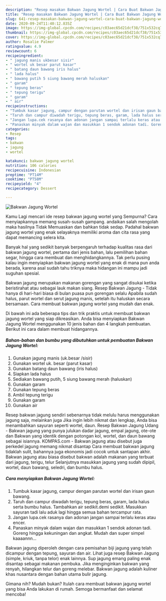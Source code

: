 ```yaml
---
description: "Resep masakan Bakwan Jagung Wortel | Cara Buat Bakwan Jagung Wortel Yang Lezat Sekali"
title: "Resep masakan Bakwan Jagung Wortel | Cara Buat Bakwan Jagung Wortel Yang Lezat Sekali"
slug: 641-resep-masakan-bakwan-jagung-wortel-cara-buat-bakwan-jagung-wortel-yang-lezat-sekali
date: 2020-09-24T11:40:12.835Z
image: https://img-global.cpcdn.com/recipes/c03aec65d21dcf38/751x532cq70/bakwan-jagung-wortel-foto-resep-utama.jpg
thumbnail: https://img-global.cpcdn.com/recipes/c03aec65d21dcf38/751x532cq70/bakwan-jagung-wortel-foto-resep-utama.jpg
cover: https://img-global.cpcdn.com/recipes/c03aec65d21dcf38/751x532cq70/bakwan-jagung-wortel-foto-resep-utama.jpg
author: Rosalie Palmer
ratingvalue: 4.9
reviewcount: 6
recipeingredient:
- " jagung manis ukbesar sisir"
- " wortel uk besar parut kasar"
- " batang daun bawang iris halus"
- " lada halus"
- " bawang putih 5 siung bawang merah haluskan"
- " garam"
- " tepung beras"
- " tepung terigu"
- " garam"
- " air"
recipeinstructions:
- "Tumbuk kasar jagung, campur dengan parutan wortel dan irisan gaun bawang."
- "Taruh dan campur diwadah terigu, tepung beras, garam, lada halus serta bumbu halus. Tambahkan air sedikit.demi sedikit. Masukkan sayuran tadi lalu aduk lagi hingga semua bahan tercampur rata."
- "Jangan lupa.cek rasanya dan adonan jangan sampai terlalu keras atau encer."
- "Panaskan minyak dalam wajan dan masukkan 1 sendok adonan tadi. Goreng hingga kekuningan dan angkat. Mudah dan super simpel kaaaannn..."
categories:
- Resep
tags:
- bakwan
- jagung
- wortel

katakunci: bakwan jagung wortel 
nutrition: 106 calories
recipecuisine: Indonesian
preptime: "PT14M"
cooktime: "PT58M"
recipeyield: "4"
recipecategory: Dessert

---
```



![Bakwan Jagung Wortel](https://img-global.cpcdn.com/recipes/c03aec65d21dcf38/751x532cq70/bakwan-jagung-wortel-foto-resep-utama.jpg)

Kamu Lagi mencari ide resep bakwan jagung wortel yang Sempurna? Cara menyiapkannya memang susah-susah gampang. andaikan salah mengolah maka hasilnya Tidak Memuaskan dan bahkan tidak sedap. Padahal bakwan jagung wortel yang enak selayaknya memiliki aroma dan cita rasa yang dapat memancing selera kita.

Banyak hal yang sedikit banyak berpengaruh terhadap kualitas rasa dari bakwan jagung wortel, pertama dari jenis bahan, lalu pemilihan bahan segar, hingga cara membuat dan menghidangkannya. Tak perlu pusing kalau ingin menyiapkan bakwan jagung wortel yang enak di mana pun anda berada, karena asal sudah tahu triknya maka hidangan ini mampu jadi suguhan spesial.

Bakwan jagung merupakan makanan gorengan yang sangat disukai ketika beristirahat atau sebagai lauk makan siang. Resep Bakwan Jagung - Tidak hanya di hari-hari biasa di bulan puasa pun gorengan selalu Apabila sudah halus, parut wortel dan serut jagung manis, setelah itu haluskan secara bersamaan. Cara membuat bakwan jagung wortel yang mudah dan enak.


Di bawah ini ada beberapa tips dan trik praktis untuk membuat bakwan jagung wortel yang siap dikreasikan. Anda bisa menyiapkan Bakwan Jagung Wortel menggunakan 10 jenis bahan dan 4 langkah pembuatan. Berikut ini cara dalam membuat hidangannya.

<!--inarticleads1-->

##### Bahan-bahan dan bumbu yang dibutuhkan untuk pembuatan Bakwan Jagung Wortel:

1. Gunakan  jagung manis (uk.besar /sisir)
1. Gunakan  wortel uk. besar (parut kasar)
1. Gunakan  batang daun bawang (iris halus)
1. Siapkan  lada halus
1. Sediakan  bawang putih, 5 siung bawang merah (haluskan)
1. Gunakan  garam
1. Gunakan  tepung beras
1. Ambil  tepung terigu
1. Gunakan  garam
1. Gunakan  air


Resep bakwan jagung sendiri sebenarnya tidak melulu harus menggunakan jagung saja, melainkan juga Jika ingin lebih nikmat dan lengkap, Anda bisa menambahkan sayuran seperti wortel, daun. Resep Bakwan Jagung Udang - Bakwan jagung yang punya julukan dadar jagung, empal jagung, ote-ote dan Bakwan yang identik dengan potongan kol, wortel, dan daun bawang sebagai isiannya. KOMPAS.com - Bakwan jagung atau disebut juga perkedel jagung memang nikmat disantap Cara membuat bakwan jagung tidaklah sulit, bahannya juga ekonomis jadi cocok untuk santapan akhir. Bakwan jagung atau biasa disebut bakwan adalah makanan yang terbuat dari jagung, terigu, telur Selanjutnya masukkan jagung yang sudah dipipil, wortel, daun bawang, seledri, dan bumbu halus. 

<!--inarticleads2-->

##### Cara menyiapkan Bakwan Jagung Wortel:

1. Tumbuk kasar jagung, campur dengan parutan wortel dan irisan gaun bawang.
1. Taruh dan campur diwadah terigu, tepung beras, garam, lada halus serta bumbu halus. Tambahkan air sedikit.demi sedikit. Masukkan sayuran tadi lalu aduk lagi hingga semua bahan tercampur rata.
1. Jangan lupa.cek rasanya dan adonan jangan sampai terlalu keras atau encer.
1. Panaskan minyak dalam wajan dan masukkan 1 sendok adonan tadi. Goreng hingga kekuningan dan angkat. Mudah dan super simpel kaaaannn...


Bakwan jagung diperoleh dengan cara pemisahan biji jagung yang telah dicampur dengan tepung, sayuran dan air. Lihat juga resep Bakwan Jagung (simple, kriuk, tanpa telor) enak lainnya. Sup jagung emang paling enak disantap sebagai makanan pembuka. Jika menginginkan bakwan yang renyah, hilangkan telur dan goreng melebar. Bakwan jagung adalah kuliner khas nusantara dengan bahan utama bulir jagung. 

Gimana nih? Mudah bukan? Itulah cara membuat bakwan jagung wortel yang bisa Anda lakukan di rumah. Semoga bermanfaat dan selamat mencoba!
